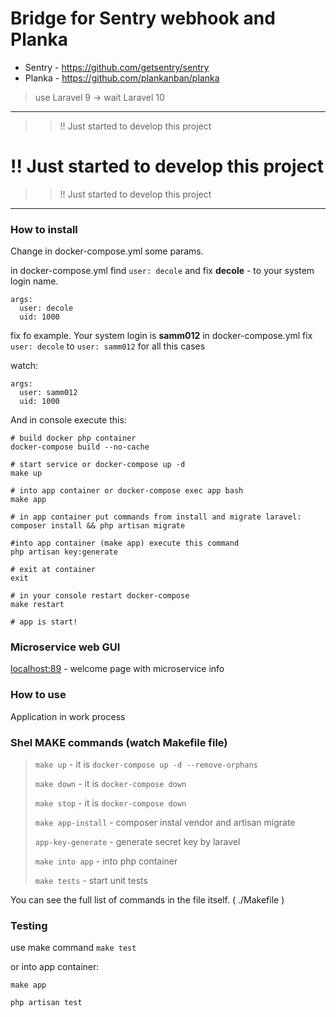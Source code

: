 # Bridge for Sentry webhook and Planka

- Sentry - https://github.com/getsentry/sentry
- Planka - https://github.com/plankanban/planka

> use Laravel 9 -> wait Laravel 10

----------

>> !! Just started to develop this project 
# !! Just started to develop this project
>> !! Just started to develop this project

----------

### How to install

Change in docker-compose.yml some params.

in docker-compose.yml find `user: decole` and fix **decole** - to your system login name.

```
args:
  user: decole
  uid: 1000
```

fix fo example. Your system login is **samm012**
in docker-compose.yml fix `user: decole` to `user: samm012` for all this cases

watch:

```
args:
  user: samm012
  uid: 1000
```

And in console execute this:

```shell script
# build docker php container
docker-compose build --no-cache

# start service or docker-compose up -d
make up   

# into app container or docker-compose exec app bash
make app

# in app container put commands from install and migrate laravel: 
composer install && php artisan migrate

#into app container (make app) execute this command
php artisan key:generate

# exit at container
exit

# in your console restart docker-compose 
make restart

# app is start!
```

### Microservice web GUI

<localhost:89> - welcome page with microservice info

### How to use

Application in work process

### Shel MAKE commands (watch Makefile file)

> `make up` - it is `docker-compose up -d --remove-orphans`
>
> `make down` - it is `docker-compose down`
>
> `make stop` - it is `docker-compose down`
>
> `make app-install` - composer instal vendor and artisan migrate
>
> `app-key-generate` - generate secret key by laravel
>
> `make into app` - into php container
>
> `make tests` - start unit tests

You can see the full list of commands in the file itself. ( ./Makefile )


### Testing
use make command `make test`

or into app container:
```shell script
make app

php artisan test
```
